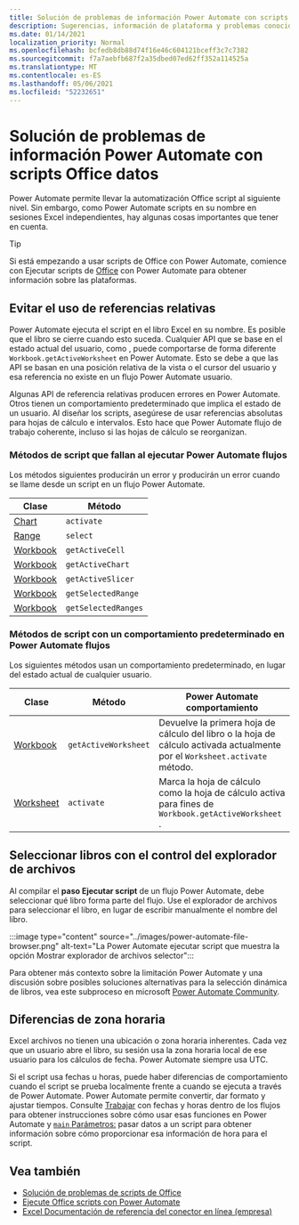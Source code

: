 ```yaml
---
title: Solución de problemas de información Power Automate con scripts Office datos
description: Sugerencias, información de plataforma y problemas conocidos con la integración entre Office scripts y Power Automate.
ms.date: 01/14/2021
localization_priority: Normal
ms.openlocfilehash: bcfedb8db88d74f16e46c604121bceff3c7c7382
ms.sourcegitcommit: f7a7aebfb687f2a35dbed07ed62ff352a114525a
ms.translationtype: MT
ms.contentlocale: es-ES
ms.lasthandoff: 05/06/2021
ms.locfileid: "52232651"
---
```

# <a name="troubleshooting-information-for-power-automate-with-office-scripts"></a>Solución de problemas de información Power Automate con scripts Office datos

Power Automate permite llevar la automatización Office script al siguiente nivel. Sin embargo, como Power Automate scripts en su nombre en sesiones Excel independientes, hay algunas cosas importantes que tener en cuenta.

> [!TIP]
> Si está empezando a usar scripts de Office con Power Automate, comience con Ejecutar scripts de [Office](../develop/power-automate-integration.md) con Power Automate para obtener información sobre las plataformas.

## <a name="avoid-using-relative-references"></a>Evitar el uso de referencias relativas

Power Automate ejecuta el script en el libro Excel en su nombre. Es posible que el libro se cierre cuando esto suceda. Cualquier API que se base en el estado actual del usuario, como , puede comportarse de forma diferente `Workbook.getActiveWorksheet` en Power Automate. Esto se debe a que las API se basan en una posición relativa de la vista o el cursor del usuario y esa referencia no existe en un flujo Power Automate usuario.

Algunas API de referencia relativas producen errores en Power Automate. Otros tienen un comportamiento predeterminado que implica el estado de un usuario. Al diseñar los scripts, asegúrese de usar referencias absolutas para hojas de cálculo e intervalos. Esto hace que Power Automate flujo de trabajo coherente, incluso si las hojas de cálculo se reorganizan.

### <a name="script-methods-that-fail-when-run-power-automate-flows"></a>Métodos de script que fallan al ejecutar Power Automate flujos

Los métodos siguientes producirán un error y producirán un error cuando se llame desde un script en un flujo Power Automate.

| Clase | Método |
|--|--|
| [Chart](/javascript/api/office-scripts/excelscript/excelscript.chart) | `activate` |
| [Range](/javascript/api/office-scripts/excelscript/excelscript.range) | `select` |
| [Workbook](/javascript/api/office-scripts/excelscript/excelscript.workbook) | `getActiveCell` |
| [Workbook](/javascript/api/office-scripts/excelscript/excelscript.workbook) | `getActiveChart` |
| [Workbook](/javascript/api/office-scripts/excelscript/excelscript.workbook) | `getActiveSlicer` |
| [Workbook](/javascript/api/office-scripts/excelscript/excelscript.workbook) | `getSelectedRange` |
| [Workbook](/javascript/api/office-scripts/excelscript/excelscript.workbook) | `getSelectedRanges` |

### <a name="script-methods-with-a-default-behavior-in-power-automate-flows"></a>Métodos de script con un comportamiento predeterminado en Power Automate flujos

Los siguientes métodos usan un comportamiento predeterminado, en lugar del estado actual de cualquier usuario.

| Clase | Método | Power Automate comportamiento |
|--|--|--|
| [Workbook](/javascript/api/office-scripts/excelscript/excelscript.workbook) | `getActiveWorksheet` | Devuelve la primera hoja de cálculo del libro o la hoja de cálculo activada actualmente por el `Worksheet.activate` método. |
| [Worksheet](/javascript/api/office-scripts/excelscript/excelscript.worksheet) | `activate` | Marca la hoja de cálculo como la hoja de cálculo activa para fines de `Workbook.getActiveWorksheet` . |

## <a name="select-workbooks-with-the-file-browser-control"></a>Seleccionar libros con el control del explorador de archivos

Al compilar el **paso Ejecutar script** de un flujo Power Automate, debe seleccionar qué libro forma parte del flujo. Use el explorador de archivos para seleccionar el libro, en lugar de escribir manualmente el nombre del libro.

:::image type="content" source="../images/power-automate-file-browser.png" alt-text="La Power Automate ejecutar script que muestra la opción Mostrar explorador de archivos selector":::

Para obtener más contexto sobre la limitación Power Automate y una discusión sobre posibles soluciones alternativas para la selección dinámica de libros, vea este subproceso en microsoft [Power Automate Community](https://powerusers.microsoft.com/t5/Power-Automate-Ideas/Allow-for-dynamic-quot-file-quot-value-for-excel-quot-get-a-row/idi-p/103091#).

## <a name="time-zone-differences"></a>Diferencias de zona horaria

Excel archivos no tienen una ubicación o zona horaria inherentes. Cada vez que un usuario abre el libro, su sesión usa la zona horaria local de ese usuario para los cálculos de fecha. Power Automate siempre usa UTC.

Si el script usa fechas u horas, puede haber diferencias de comportamiento cuando el script se prueba localmente frente a cuando se ejecuta a través de Power Automate. Power Automate permite convertir, dar formato y ajustar tiempos. Consulte [Trabajar](https://flow.microsoft.com/blog/working-with-dates-and-times/) con fechas y horas dentro de los flujos para obtener instrucciones sobre cómo usar esas funciones en Power Automate y [ `main` Parámetros:](../develop/power-automate-integration.md#main-parameters-passing-data-to-a-script) pasar datos a un script para obtener información sobre cómo proporcionar esa información de hora para el script.

## <a name="see-also"></a>Vea también

- [Solución de problemas de scripts de Office](troubleshooting.md)
- [Ejecute Office scripts con Power Automate](../develop/power-automate-integration.md)
- [Excel Documentación de referencia del conector en línea (empresa)](/connectors/excelonlinebusiness/)
